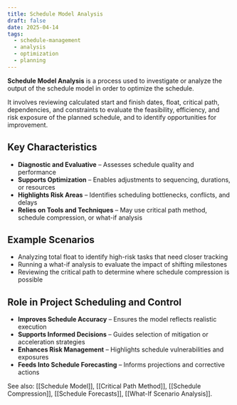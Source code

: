 ```yaml
---
title: Schedule Model Analysis
draft: false
date: 2025-04-14
tags:
  - schedule-management
  - analysis
  - optimization
  - planning
---
```


**Schedule Model Analysis** is a process used to investigate or analyze the output of the schedule model in order to optimize the schedule.

It involves reviewing calculated start and finish dates, float, critical path, dependencies, and constraints to evaluate the feasibility, efficiency, and risk exposure of the planned schedule, and to identify opportunities for improvement.

## Key Characteristics

- **Diagnostic and Evaluative** – Assesses schedule quality and performance  
- **Supports Optimization** – Enables adjustments to sequencing, durations, or resources  
- **Highlights Risk Areas** – Identifies scheduling bottlenecks, conflicts, and delays  
- **Relies on Tools and Techniques** – May use critical path method, schedule compression, or what-if analysis  

## Example Scenarios

- Analyzing total float to identify high-risk tasks that need closer tracking  
- Running a what-if analysis to evaluate the impact of shifting milestones  
- Reviewing the critical path to determine where schedule compression is possible  

## Role in Project Scheduling and Control

- **Improves Schedule Accuracy** – Ensures the model reflects realistic execution  
- **Supports Informed Decisions** – Guides selection of mitigation or acceleration strategies  
- **Enhances Risk Management** – Highlights schedule vulnerabilities and exposures  
- **Feeds Into Schedule Forecasting** – Informs projections and corrective actions  

See also: [[Schedule Model]], [[Critical Path Method]], [[Schedule Compression]], [[Schedule Forecasts]], [[What-If Scenario Analysis]].
